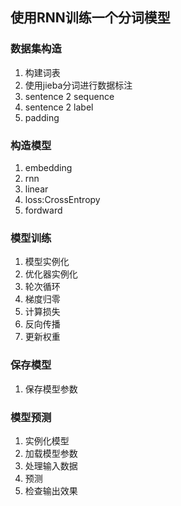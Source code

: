 ## 使用RNN训练一个分词模型

### 数据集构造
1. 构建词表
2. 使用jieba分词进行数据标注
3. sentence 2 sequence
4. sentence 2 label
5. padding

### 构造模型
1. embedding
2. rnn
3. linear
4. loss:CrossEntropy
5. fordward

### 模型训练
1. 模型实例化
2. 优化器实例化
3. 轮次循环
4. 梯度归零
5. 计算损失
6. 反向传播
7. 更新权重

### 保存模型
1. 保存模型参数
   
### 模型预测
1. 实例化模型
2. 加载模型参数
3. 处理输入数据
4. 预测
5. 检查输出效果
